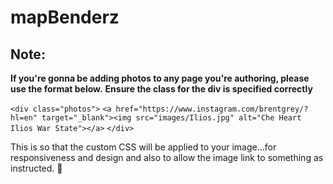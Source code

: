 # mapBenderz
## Note:
**If you're gonna be adding photos to any page you're authoring, please use the format below.**
**Ensure the class for the div is specified correctly**

 `<div class="photos">`
`<a href="https://www.instagram.com/brentgrey/?hl=en" target="_blank"><img src="images/Ilios.jpg" alt="Che Heart Ilios War State"></a>`
`</div>`

This is so that the custom CSS will be applied to your image...for responsiveness and design and also to allow the image link to something as instructed. 🙂
